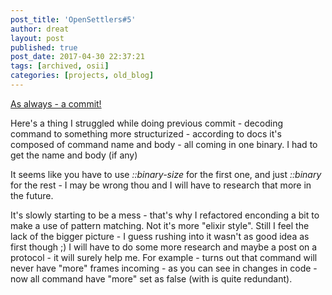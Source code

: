 ```yaml
---
post_title: 'OpenSettlers#5'
author: dreat
layout: post
published: true
post_date: 2017-04-30 22:37:21
tags: [archived, osii]
categories: [projects, old_blog]
---
```

<a href="https://github.com/Dreat/OpenSettlersII/commit/e75c850094b394d51e60dd1712befa70e10d357f" target="_blank" rel="noopener noreferrer">As always - a commit!</a>

Here's a thing I struggled while doing previous commit - decoding command to something more structurized - according to docs it's composed of command name and body - all coming in one binary. I had to get the name and body (if any)

It seems like you have to use <em>::binary-size</em> for the first one, and just <em>::binary</em> for the rest - I may be wrong thou and I will have to research that more in the future.

It's slowly starting to be a mess - that's why I refactored enconding a bit to make a use of pattern matching. Not it's more "elixir style". Still I feel the lack of the bigger picture - I guess rushing into it wasn't as good idea as first though ;) I will have to do some more research and maybe a post on a protocol - it will surely help me. For example - turns out that command will never have "more" frames incoming - as you can see in changes in code - now all command have "more" set as false (with is quite redundant).
